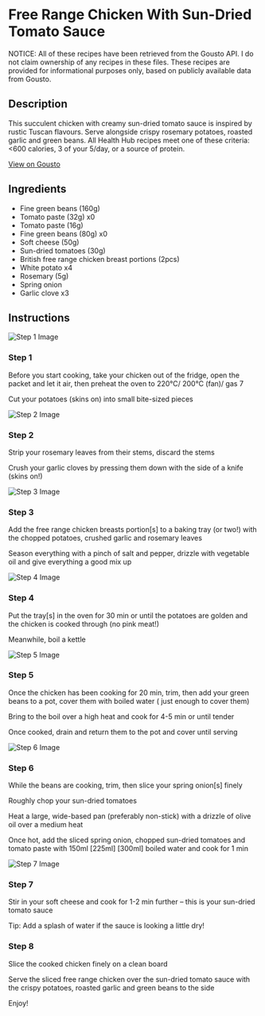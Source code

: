 # Free Range Chicken With Sun-Dried Tomato Sauce

NOTICE: All of these recipes have been retrieved from the Gousto API. I do not claim ownership of any recipes in these files. These recipes are provided for informational purposes only, based on publicly available data from Gousto.

## Description

This succulent chicken with creamy sun-dried tomato sauce is inspired by rustic Tuscan flavours. Serve alongside crispy rosemary potatoes, roasted garlic and green beans. All Health Hub recipes meet one of these criteria: <600 calories, 3 of your 5/day, or a source of protein.


[View on Gousto](https://www.gousto.co.uk/recipes/cookbook/free-range-chicken-with-sun-dried-tomato-sauce)

## Ingredients

- Fine green beans (160g)
- Tomato paste (32g) x0
- Tomato paste (16g)
- Fine green beans (80g) x0
- Soft cheese (50g)
- Sun-dried tomatoes (30g)
- British free range chicken breast portions (2pcs)
- White potato x4
- Rosemary (5g)
- Spring onion
- Garlic clove x3

## Instructions

![Step 1 Image](https://production-media.gousto.co.uk/cms/recipe-step-image/step-1-1700585423003-x200.jpg)

### Step 1

Before you start cooking, take your chicken out of the fridge, open the packet and let it air, then preheat the oven to 220°C/ 200°C (fan)/ gas 7

Cut your potatoes (skins on) into small bite-sized pieces

![Step 2 Image](https://production-media.gousto.co.uk/cms/recipe-step-image/Step-2-1700585432573-x200.jpg)

### Step 2

Strip your rosemary leaves from their stems, discard the stems

Crush your garlic cloves by pressing them down with the side of a knife (skins on!)

![Step 3 Image](https://production-media.gousto.co.uk/cms/recipe-step-image/Step-3-1700585440297-x200.jpg)

### Step 3

Add the free range chicken breasts portion[s] to a baking tray (or two!) with the chopped potatoes, crushed garlic and rosemary leaves

Season everything with a pinch of salt and pepper, drizzle with vegetable oil and give everything a good mix up

![Step 4 Image](https://production-media.gousto.co.uk/cms/recipe-step-image/Step-4-1700585454269-x200.jpg)

### Step 4

Put the tray[s] in the oven for 30 min or until the potatoes are golden and the chicken is cooked through (no pink meat!)

Meanwhile, boil a kettle

![Step 5 Image](https://production-media.gousto.co.uk/cms/recipe-step-image/Step-5-1700586389290-x200.jpg)

### Step 5

Once the chicken has been cooking for 20 min, trim, then add your green beans to a pot, cover them with boiled water ( just enough to cover them)

Bring to the boil over a high heat and cook for 4-5 min or until tender

Once cooked, drain and return them to the pot and cover until serving

![Step 6 Image](https://production-media.gousto.co.uk/cms/recipe-step-image/Step-6-1700586395775-x200.jpg)

### Step 6

While the beans are cooking, trim, then slice your spring onion[s] finely

Roughly chop your sun-dried tomatoes

Heat a large, wide-based pan (preferably non-stick) with a drizzle of olive oil over a medium heat

Once hot, add the sliced spring onion, chopped sun-dried tomatoes and tomato paste with 150ml <span class="text-purple">[225ml]</span> <span class="text-danger">[300ml]</span> boiled water and cook for 1 min

![Step 7 Image](https://production-media.gousto.co.uk/cms/recipe-step-image/Step-7-1700586402577-x200.jpg)

### Step 7

Stir in your soft cheese and cook for 1-2 min further – this is your sun-dried tomato sauce

Tip: Add a splash of water if the sauce is looking a little dry!

### Step 8

Slice the cooked chicken finely on a clean board

Serve the sliced free range chicken over the sun-dried tomato sauce with the crispy potatoes, roasted garlic and green beans to the side

Enjoy!

